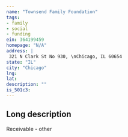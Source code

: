 ```yaml
---
name: "Townsend Family Foundation"
tags:
- family
- social
- funding
ein: 364199459
homepage: "N/A"
address: |
 321 N Clark St No 930, \nChicago, IL 60654
state: "IL"
city: "Chicago"
lng: 
lat: 
description: ""
is_501c3: 
---
```


## Long description

Receivable - other
